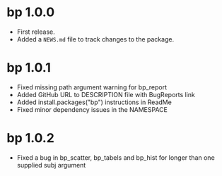 # bp 1.0.0

* First release.
* Added a `NEWS.md` file to track changes to the package.

# bp 1.0.1

* Fixed missing path argument warning for bp_report
* Added GitHub URL to DESCRIPTION file with BugReports link
* Added install.packages("bp") instructions in ReadMe
* Fixed minor dependency issues in the NAMESPACE

# bp 1.0.2

* Fixed a bug in bp_scatter, bp_tabels and bp_hist for longer than one supplied subj argument
